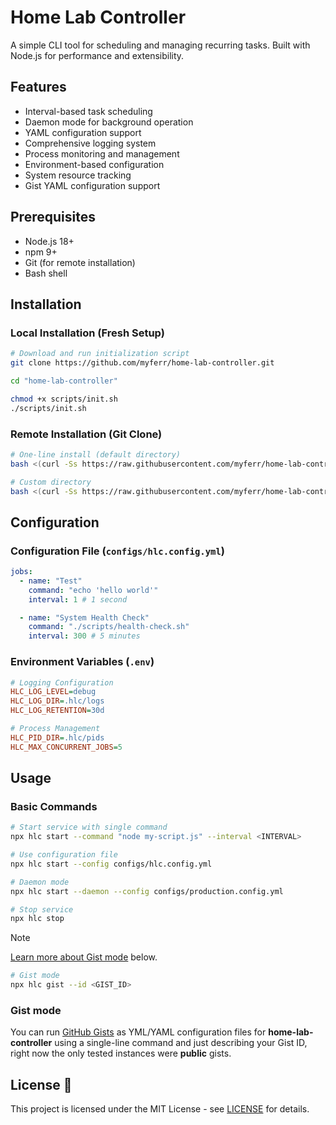 # Home Lab Controller

A simple CLI tool for scheduling and managing recurring tasks. Built with Node.js for performance and extensibility.

## Features

- Interval-based task scheduling
- Daemon mode for background operation
- YAML configuration support
- Comprehensive logging system
- Process monitoring and management
- Environment-based configuration
- System resource tracking
- Gist YAML configuration support

## Prerequisites

- Node.js 18+
- npm 9+
- Git (for remote installation)
- Bash shell

## Installation

### Local Installation (Fresh Setup)

```bash
# Download and run initialization script
git clone https://github.com/myferr/home-lab-controller.git

cd "home-lab-controller"

chmod +x scripts/init.sh
./scripts/init.sh
```

### Remote Installation (Git Clone)

```bash
# One-line install (default directory)
bash <(curl -Ss https://raw.githubusercontent.com/myferr/home-lab-controller/main/scripts/remote_init.sh)

# Custom directory
bash <(curl -Ss https://raw.githubusercontent.com/myferr/home-lab-controller/main/scripts/remote_init.sh) /path/to/custom-directory
```

## Configuration

### Configuration File (`configs/hlc.config.yml`)

```yaml
jobs:
  - name: "Test"
    command: "echo 'hello world'"
    interval: 1 # 1 second

  - name: "System Health Check"
    command: "./scripts/health-check.sh"
    interval: 300 # 5 minutes
```

### Environment Variables (`.env`)

```ini
# Logging Configuration
HLC_LOG_LEVEL=debug
HLC_LOG_DIR=.hlc/logs
HLC_LOG_RETENTION=30d

# Process Management
HLC_PID_DIR=.hlc/pids
HLC_MAX_CONCURRENT_JOBS=5
```

## Usage

### Basic Commands

```bash
# Start service with single command
npx hlc start --command "node my-script.js" --interval <INTERVAL>
```
```bash
# Use configuration file
npx hlc start --config configs/hlc.config.yml
```
```bash
# Daemon mode
npx hlc start --daemon --config configs/production.config.yml
```
```bash
# Stop service
npx hlc stop
```

> [!NOTE]
> [Learn more about Gist mode](https://github.com/myferr/home-lab-controller/blob/main/DOCS.md#gist-mode) below.
```bash
# Gist mode
npx hlc gist --id <GIST_ID>
```

### Gist mode
You can run [GitHub Gists](https://gist.github.com) as YML/YAML configuration files for **home-lab-controller** using a single-line command and just describing your Gist ID, right now the only tested instances were **public** gists.

## License 📄

This project is licensed under the MIT License - see [LICENSE](LICENSE) for details.
